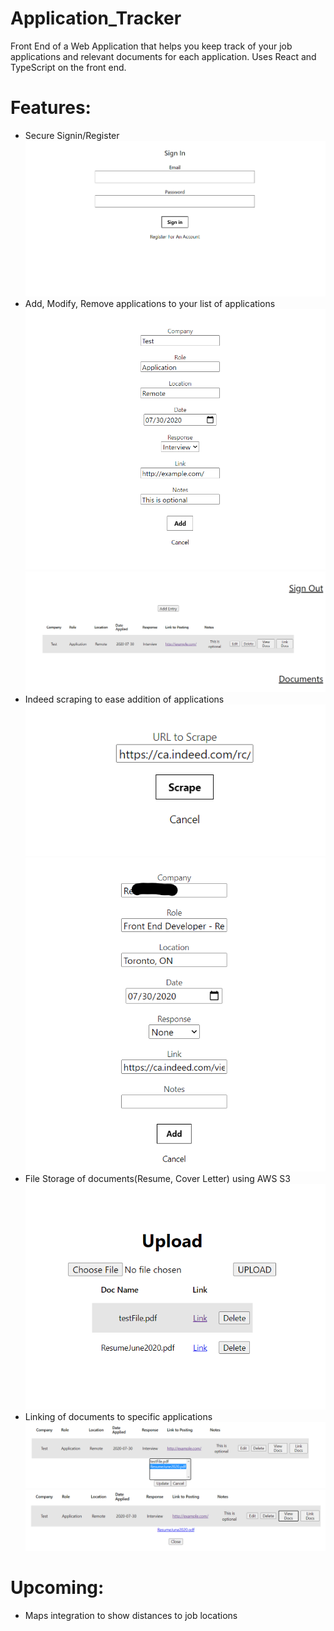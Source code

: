 # Application_Tracker

Front End of a Web Application that helps you keep track of your job applications and relevant documents for each application. Uses React and TypeScript on the front end.


# Features:

* Secure Signin/Register
![Sign In](readMeImages/signIn.png)  
* Add, Modify, Remove applications to your list of applications
![Adding Applications](readMeImages/manualAdd.png)
![Added Applications](readMeImages/viewApps.png)  
* Indeed scraping to ease addition of applications  
![Scraping URL](readMeImages/addIndeed.png)
![Scraped Job Info](readMeImages/addIndeed2.png)  
* File Storage of documents(Resume, Cover Letter) using AWS S3
![Uploading and Viewing Docs](readMeImages/uploadDocs.png)  
* Linking of documents to specific applications
![Linking Docs](readMeImages/linkDocs.png)
![Viewing Linked Docs](readMeImages/viewDocs.png)


# Upcoming:

* Maps integration to show distances to job locations